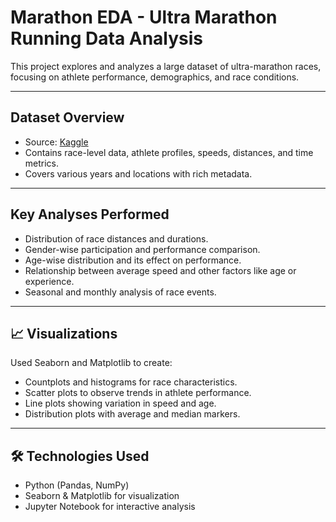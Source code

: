 
#  Marathon EDA - Ultra Marathon Running Data Analysis

This project explores and analyzes a large dataset of ultra-marathon races, focusing on athlete performance, demographics, and race conditions.

---

##  Dataset Overview

- Source: [Kaggle](https://www.kaggle.com/datasets/aiaiaidavid/the-big-dataset-of-ultra-marathon-running)
- Contains race-level data, athlete profiles, speeds, distances, and time metrics.
- Covers various years and locations with rich metadata.

---

##  Key Analyses Performed

- Distribution of race distances and durations.
- Gender-wise participation and performance comparison.
- Age-wise distribution and its effect on performance.
- Relationship between average speed and other factors like age or experience.
- Seasonal and monthly analysis of race events.

---

## 📈 Visualizations

Used Seaborn and Matplotlib to create:

- Countplots and histograms for race characteristics.
- Scatter plots to observe trends in athlete performance.
- Line plots showing variation in speed and age.
- Distribution plots with average and median markers.

---

## 🛠 Technologies Used

- Python (Pandas, NumPy)
- Seaborn & Matplotlib for visualization
- Jupyter Notebook for interactive analysis


